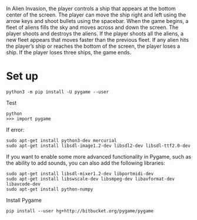 In Alien Invasion, the player controls a ship that appears at
the bottom center of the screen. The player can move the ship
right and left using the arrow keys and shoot bullets using the
spacebar. When the game begins, a fleet of aliens fills the sky
and moves across and down the screen. The player shoots and
destroys the aliens. If the player shoots all the aliens, a new fleet
appears that moves faster than the previous fleet. If any alien hits
the player’s ship or reaches the bottom of the screen, the player
loses a ship. If the player loses three ships, the game ends.

# Set up
~~~shell
python3 -m pip install -U pygame --user
~~~

Test
~~~shell
python
>>> import pygame
~~~

If error:
~~~shell
sudo apt-get install python3-dev mercurial
sudo apt-get install libsdl-image1.2-dev libsdl2-dev libsdl-ttf2.0-dev
~~~

If you want to enable some more advanced functionality in Pygame, such as
the ability to add sounds, you can also add the following libraries:
~~~shell
sudo apt-get install libsdl-mixer1.2-dev libportmidi-dev
sudo apt-get install libswscale-dev libsmpeg-dev libavformat-dev libavcode-dev
sudo apt-get install python-numpy
~~~

Install Pygame
~~~shell
pip install --user hg+http://bitbucket.org/pygame/pygame
~~~
